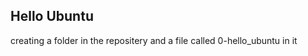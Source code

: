 Hello Ubuntu
------------

creating a  folder in the repositery and a file called 0-hello_ubuntu in it